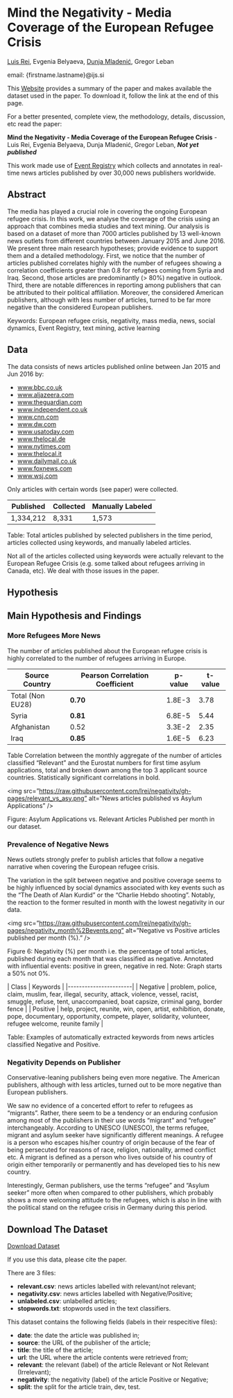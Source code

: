 # Mind the Negativity - Media Coverage of the European Refugee Crisis

[Luis Rei](http://luisrei.com), Evgenia Belyaeva, [Dunja Mladenić](http://ailab.ijs.si/dunja/), Gregor Leban

email: {firstname.lastname}@ijs.si


This [Website](https://lrei.github.io/negativity/) provides a summary of
the paper and makes available the dataset used in the paper. To download it,
follow the link at the end of this page.

For a better presented, complete view, the methodology, details, discussion,
etc read the paper:

**Mind the Negativity - Media Coverage of the European Refugee Crisis** - Luis
Rei, Evgenia Belyaeva, Dunja Mladenić, Gregor Leban, _**Not yet published**_


This work made use of [Event Registry](http://eventregistry.org) which collects and
annotates in real-time news articles published by over 30,000 news publishers
worldwide.


## Abstract
The media has played a crucial role in covering the ongoing European refugee
crisis. In this work, we analyse the coverage of the crisis using an approach
that combines media studies and text mining. Our analysis is based on a dataset
of more than 7000 articles published by 13 well-known news outlets from
different countries between January 2015 and June 2016. We present three main
research hypotheses; provide evidence to support them and a detailed methodology.
First, we notice that the number of articles published correlates highly with
the number of refugees showing a correlation coefficients greater than 0.8 for
refugees coming from Syria and Iraq. Second, those articles are predominantly
(> 80%) negative in outlook. Third, there are notable differences in reporting
among publishers that can be attributed to their political affiliation.
Moreover, the considered American publishers, although with less number of
articles, turned to be far more negative than the considered European publishers.

Keywords: European refugee crisis, negativity, mass media, news, social dynamics,
Event Registry, text mining, active learning


## Data
The data consists of news articles published online between Jan 2015 and Jun
2016 by:

* www.bbc.co.uk
* www.aljazeera.com
* www.theguardian.com
* www.independent.co.uk
* www.cnn.com
* www.dw.com
* www.usatoday.com
* www.thelocal.de
* www.nytimes.com
* www.thelocal.it
* www.dailymail.co.uk
* www.foxnews.com
* www.wsj.com


Only articles with certain words (see paper) were collected.

|Published | Collected | Manually Labeled |
|----------|-----------|------------------|
| 1,334,212| 8,331     | 1,573            |

Table: Total articles published by selected publishers in the time period,
articles collected using keywords, and manually labeled articles.


Not all of the articles collected using keywords were actually relevant to the
European Refugee Crisis (e.g. some talked about refugees arriving in Canada,
etc). We deal with those issues in the paper.


## Hypothesis


## Main Hypothesis and Findings


### More Refugees More News
The number of articles published about the European refugee crisis is highly
correlated to the number of refugees arriving in Europe.


| Source Country | Pearson Correlation Coefficient | p-value | t-value |
|----------------|---------------------------------|---------|---------|
|Total (Non EU28)| **0.70**                        | 1.8E-3  | 3.78    |
|Syria           | **0.81**                        | 6.8E-5  | 5.44    |
| Afghanistan    | 0.52                        | 3.3E-2  | 2.35    |
| Iraq           | **0.85**                    | 1.6E-5  | 6.23

Table Correlation between the monthly aggregate of the number of articles
classified “Relevant” and the Eurostat numbers for first time asylum
applications, total and broken down among the top 3 applicant source countries.
Statistically significant correlations in bold.


<img
src=”https://raw.githubusercontent.com/lrei/negativity/gh-pages/relevant_vs_asy.png” alt=”News articles published vs Asylum Applications” />

Figure: Asylum Applications vs. Relevant Articles Published per month in our
dataset.


### Prevalence of Negative News

News outlets strongly prefer to publish articles that follow a negative
narrative when covering the European refugee crisis.

The variation in the split between negative and positive coverage seems to be
highly influenced by social dynamics associated with key events such as the
“The Death of Alan Kurdid” or the “Charlie Hebdo shooting”. Notably, the reaction
to the former resulted in month with the lowest negativity in our data.


<img
src=”https://raw.githubusercontent.com/lrei/negativity/gh-pages/negativity_month%2Bevents.png” alt=”Negative vs Positive articles published per month (%).” />

Figure 6: Negativity (%) per month i.e. the percentage of total articles,
published during each month that was classified as negative. Annotated with
influential events: positive in green, negative in red. Note: Graph starts
a 50% not 0%.


| Class      | Keywords |
|-----------------------|
| Negative | problem, police, claim, muslim, fear, illegal, security, attack, violence, vessel, racist, smuggle, refuse, tent, unaccompanied, boat capsize, criminal gang, border fence |
| Positive | help, project, reunite, win, open, artist, exhibition, donate, pope, documentary, opportunity, compete, player, solidarity, volunteer, refugee welcome, reunite family     |

Table: Examples of automatically extracted keywords from news articles classified Negative and Positive.



### Negativity Depends on Publisher
Conservative-leaning publishers being even more negative. The American
publishers, although with less articles, turned out to be more negative than
European publishers.

We saw no evidence of a concerted effort to refer to refugees as “migrants”.
Rather, there seem to be a tendency or an enduring confusion among most of the
publishers in their use words “migrant” and “refugee” interchangeably.
According to UNESCO (UNESCO), the terms refugee, migrant and asylum seeker have
significantly different meanings. A refugee is a person who escapes his/her
country of origin because of the fear of being persecuted for reasons of race,
religion, nationality, armed conflict etc. A migrant is defined as a person who
lives outside of his country of origin either temporarily or permanently and
has developed ties to his new country.

Interestingly, German publishers, use the terms “refugee” and “Asylum seeker”
more often when compared to other publishers, which probably shows a more
welcoming attitude to the refugees, which is also in line with the political
stand on the refugee crisis in Germany during this period.


## Download The Dataset
[Download Dataset](https://drive.google.com/file/d/0B3CDC49Z2hjxRk13bGl1WThVblk/view)

If you use this data, please cite the paper.

There are 3 files:

* **relevant.csv**: news articles labelled with relevant/not relevant;
* **negativity.csv**: news articles labelled with Negative/Positive;
* **unlabeled.csv**: unlabelled articles;
* **stopwords.txt**: stopwords used in the text classifiers.


This dataset contains the following fields (labels in their respecitive files):

* **date**: the date the article was published in;
* **source**: the URL of the publisher of the article;
* **title**: the title of the article;
* **url**: the URL where the article contents were retrieved from;
* **relevant**: the relevant (label) of the article Relevant or Not Relevant
  (Irrelevant);
* **negativity**: the negativity (label) of the article Positive or Negative;
* **split**: the split for the article train, dev, test.

